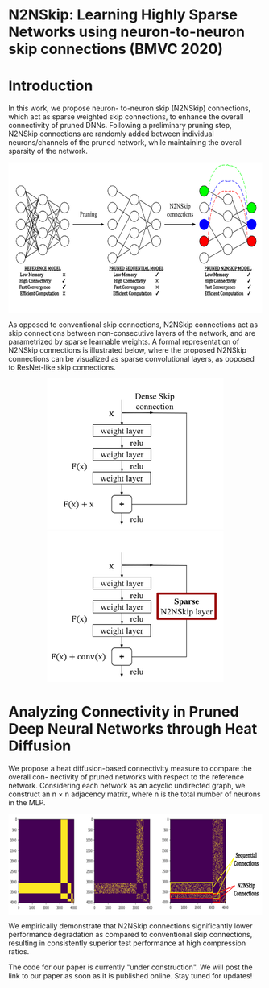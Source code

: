 # N2NSkip: Learning Highly Sparse Networks using neuron-to-neuron skip connections (BMVC 2020)

# Introduction
In this work, we propose neuron-
to-neuron skip (N2NSkip) connections, which act as sparse weighted skip connections,
to enhance the overall connectivity of pruned DNNs. Following a preliminary pruning
step, N2NSkip connections are randomly added between individual neurons/channels of
the pruned network, while maintaining the overall sparsity of the network.

<p align="center">
  <img align="center" src="images/fig1.png" width="600" height="300" alt="Responsive image">
</p>

As opposed to conventional skip connections, N2NSkip connections act as skip
connections between non-consecutive layers of the network, and are parametrized by sparse
learnable weights. A formal representation of N2NSkip connections is illustrated below, 
where the proposed N2NSkip connections can be visualized as sparse convolutional
layers, as opposed to ResNet-like skip connections.


<p align="center">
        <img src="images/1a.png" class="img-fluid" width="350" height="300" alt="Responsive image"> 
        <img src="images/1b.png" class="img-fluid" width="350" height="300" alt="Responsive image">
 </p>

# Analyzing Connectivity in Pruned Deep Neural Networks through Heat Diffusion
We propose a heat diffusion-based connectivity measure to compare the overall con-
nectivity of pruned networks with respect to the reference network. Considering each network as
an acyclic undirected graph, we construct an n × n adjacency matrix, where n is the total number of
neurons in the MLP.

<p align="center">
  <img align="center" src="images/fig3.png" width="700" height="200" alt="Responsive image">
</p>

We empirically demonstrate that N2NSkip connections significantly lower performance
degradation as compared to conventional skip connections, resulting in consistently
superior test performance at high compression ratios.

The code for our paper is currently "under construction". We will post the link to our paper as soon as it is published online. Stay tuned for updates!
